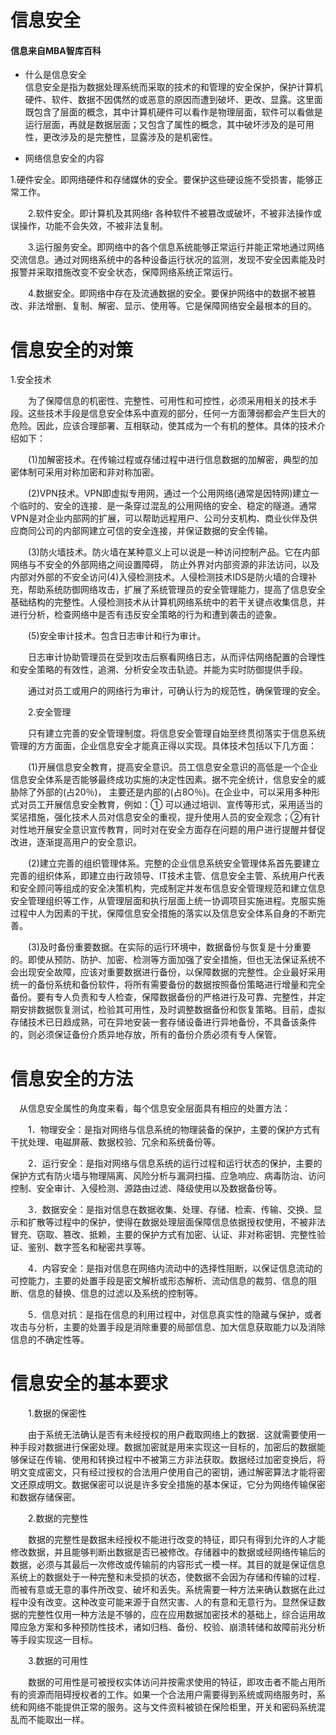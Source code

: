 # 信息安全
#### 信息来自MBA智库百科
- 什么是信息安全   
信息安全是指为数据处理系统而采取的技术的和管理的安全保护，保护计算机硬件、软件、数据不因偶然的或恶意的原因而遭到破坏、更改、显露。这里面既包含了层面的概念，其中计算机硬件可以看作是物理层面，软件可以看做是运行层面，再就是数据层面；又包含了属性的概念，其中破坏涉及的是可用性，更改涉及的是完整性，显露涉及的是机密性。

- 网络信息安全的内容   


1.硬件安全。即网络硬件和存储媒休的安全。要保护这些硬设施不受损害，能够正常工作。

　　2.软件安全。即计算机及其网络r 各种软件不被篡改或破坏，不被非法操作或误操作，功能不会失效，不被非法复制。

　　3.运行服务安全。即网络中的各个信息系统能够正常运行并能正常地通过网络交流信息。通过对网络系统中的各种设备运行状况的监测，发现不安全因素能及时报警并采取措施改变不安全状态，保障网络系统正常运行。

　　4.数据安全。即网络中存在及流通数据的安全。要保护网络中的数据不被篡改、非法增删、复制、解密、显示、使用等。它是保障网络安全最根本的目的。


# 信息安全的对策
1.安全技术

　　为了保障信息的机密性、完整性、可用性和可控性，必须采用相关的技术手段。这些技术手段是信息安全体系中直观的部分，任何一方面薄弱都会产生巨大的危险。因此，应该合理部署、互相联动，使其成为一个有机的整体。具体的技术介绍如下：

　　(1)加解密技术。在传输过程或存储过程中进行信息数据的加解密，典型的加密体制可采用对称加密和非对称加密。

　　(2)VPN技术。VPN即虚拟专用网，通过一个公用网络(通常是因特网)建立一个临时的、安全的连接．是一条穿过混乱的公用网络的安全、稳定的隧道。通常VPN是对企业内部网的扩展，可以帮助远程用户、公司分支机构、商业伙伴及供应商同公司的内部网建立可信的安全连接，并保证数据的安全传输。

　　(3)防火墙技术。防火墙在某种意义上可以说是一种访问控制产品。它在内部网络与不安全的外部网络之间设置障碍， 防止外界对内部资源的非法访问，以及内部对外部的不安全访问(4)入侵检测技术。人侵检测技术IDS是防火墙的合理补充，帮助系统防御网络攻击，扩展了系统管理员的安全管理能力，提高了信息安全基础结构的完整性。人侵检测技术从计算机网络系统中的若干关键点收集信息，并进行分析，检查网络中是否有违反安全策略的行为和遭到袭击的迹象。

　　(5)安全审计技术。包含日志审计和行为审计。

　　日志审计协助管理员在受到攻击后察看网络日志，从而评估网络配置的合理性和安全策略的有效性，追溯、分析安全攻击轨迹。并能为实时防御提供手段。

　　通过对员工或用户的网络行为审计，可确认行为的规范性，确保管理的安全。

　　2.安全管理

　　只有建立完善的安全管理制度。将信息安全管理自始至终贯彻落实于信息系统管理的方方面面，企业信息安全才能真正得以实现。具体技术包括以下几方面：

　　(1)开展信息安全教育，提高安全意识。员工信息安全意识的高低是一个企业信息安全体系是否能够最终成功实施的决定性因素。据不完全统计，信息安全的威胁除了外部的(占20％)， 主要还是内部的(占8O％)。在企业中，可以采用多种形式对员工开展信息安全教育，例如：① 可以通过培训、宣传等形式，采用适当的奖惩措施，强化技术人员对信息安全的重视，提升使用人员的安全观念；②有针对性地开展安全意识宣传教育，同时对在安全方面存在问题的用户进行提醒并督促改进，逐渐提高用户的安全意识。

　　(2)建立完善的组织管理体系。完整的企业信息系统安全管理体系首先要建立完善的组织体系，即建立由行政领导、IT技术主管、信息安全主管、系统用户代表和安全顾问等组成的安全决策机构，完成制定并发布信息安全管理规范和建立信息安全管理组织等工作，从管理层面和执行层面上统一协调项目实施进程。克服实施过程中人为因素的干扰，保障信息安全措施的落实以及信息安全体系自身的不断完善。

　　(3)及时备份重要数据。在实际的运行环境中，数据备份与恢复是十分重要的。即使从预防、防护、加密、检测等方面加强了安全措施，但也无法保证系统不会出现安全故障，应该对重要数据进行备份，以保障数据的完整性。企业最好采用统一的备份系统和备份软件，将所有需要备份的数据按照备份策略进行增量和完全备份。要有专人负责和专人检查，保障数据备份的严格进行及可靠、完整性，并定期安排数据恢复测试，检验其可用性，及时调整数据备份和恢复策略。目前，虚拟存储技术已日趋成熟，可在异地安装一套存储设备进行异地备份，不具备该条件的，则必须保证备份介质异地存放，所有的备份介质必须有专人保管。
　　
# 信息安全的方法
　从信息安全属性的角度来看，每个信息安全层面具有相应的处置方法：

　　1．物理安全：是指对网络与信息系统的物理装备的保护，主要的保护方式有干扰处理、电磁屏蔽、数据校验、冗余和系统备份等。

　　2．运行安全：是指对网络与信息系统的运行过程和运行状态的保护，主要的保护方式有防火墙与物理隔离、风险分析与漏洞扫描、应急响应、病毒防治、访问控制、安全审计、入侵检测、源路由过滤、降级使用以及数据备份等。

　　3．数据安全：是指对信息在数据收集、处理、存储、检索、传输、交换、显示和扩散等过程中的保护，使得在数据处理层面保障信息依据授权使用，不被非法冒充、窃取、篡改、抵赖，主要的保护方式有加密、认证、非对称密钥、完整性验证、鉴别、数字签名和秘密共享等。

　　4．内容安全：是指对信息在网络内流动中的选择性阻断，以保证信息流动的可控能力，主要的处置手段是密文解析或形态解析、流动信息的裁剪、信息的阻断、信息的替换、信息的过滤以及系统的控制等。

　　5．信息对抗：是指在信息的利用过程中，对信息真实性的隐藏与保护，或者攻击与分析，主要的处置手段是消除重要的局部信息、加大信息获取能力以及消除信息的不确定性等。

# 信息安全的基本要求
　　1.数据的保密性

　　由于系统无法确认是否有未经授权的用户截取网络上的数据．这就需要使用一种手段对数据进行保密处理。数据加密就是用来实现这一目标的，加密后的数据能够保证在传输、使用和转换过程中不被第三方非法获取。数据经过加密变换后，将明文变成密文，只有经过授权的合法用户使用自己的密钥，通过解密算法才能将密文还原成明文。数据保密可以说是许多安全措施的基本保证，它分为网络传输保密和数据存储保密。

　　2.数据的完整性

　　数据的完整性是数据未经授权不能进行改变的特征，即只有得到允许的人才能修改数据，并且能够判断出数据是否已被修改。存储器中的数据或经网络传输后的数据，必须与其最后一次修改或传输前的内容形式一模一样。其目的就是保证信息系统上的数据处于一种完整和未受损的状态，使数据不会因为存储和传输的过程．而被有意或无意的事件所改变、破坏和丢失。系统需要一种方法来确认数据在此过程中没有改变。这种改变可能来源于自然灾害、人的有意和无意行为。显然保证数据的完整性仅用一种方法是不够的，应在应用数据加密技术的基础上，综合运用故障应急方案和多种预防性技术，诸如归档、备份、校验、崩溃转储和故障前兆分析等手段实现这一目标。

　　3.数据的可用性

　　数据的可用性是可被授权实体访问并按需求使用的特征，即攻击者不能占用所有的资源而阻碍授权者的工作。如果一个合法用户需要得到系统或网络服务时，系统和网络不能提供正常的服务。这与文件资料被锁在保险柜里，开关和密码系统混乱而不能取出一样。
